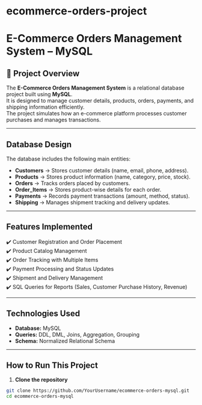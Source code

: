 ﻿# ecommerce-orders-project
 #  E-Commerce Orders Management System – MySQL  

## 📌 Project Overview  
The **E-Commerce Orders Management System** is a relational database project built using **MySQL**.  
It is designed to manage customer details, products, orders, payments, and shipping information efficiently.  
The project simulates how an e-commerce platform processes customer purchases and manages transactions.  

---

##  Database Design  
The database includes the following main entities:  
- **Customers** → Stores customer details (name, email, phone, address).  
- **Products** → Stores product information (name, category, price, stock).  
- **Orders** → Tracks orders placed by customers.  
- **Order_Items** → Stores product-wise details for each order.  
- **Payments** → Records payment transactions (amount, method, status).  
- **Shipping** → Manages shipment tracking and delivery updates.  

---

##  Features Implemented  
✔️ Customer Registration and Order Placement  
✔️ Product Catalog Management  
✔️ Order Tracking with Multiple Items  
✔️ Payment Processing and Status Updates  
✔️ Shipment and Delivery Management  
✔️ SQL Queries for Reports (Sales, Customer Purchase History, Revenue)  

---

##  Technologies Used  
- **Database:** MySQL  
- **Queries:** DDL, DML, Joins, Aggregation, Grouping  
- **Schema:** Normalized Relational Schema  

---

##  How to Run This Project  

1. **Clone the repository**  
```bash
git clone https://github.com/YourUsername/ecommerce-orders-mysql.git
cd ecommerce-orders-mysql


